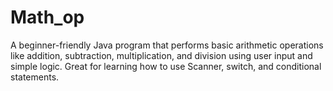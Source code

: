 # Math_op
A beginner-friendly Java program that performs basic arithmetic operations like addition, subtraction, multiplication, and division using user input and simple logic. Great for learning how to use Scanner, switch, and conditional statements.
